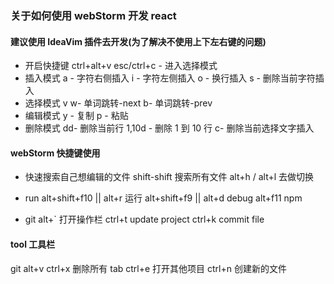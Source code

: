 ### 关于如何使用 webStorm 开发 react

#### 建议使用 IdeaVim 插件去开发(为了解决不使用上下左右键的问题)

- 开启快捷键 ctrl+alt+v
  esc/ctrl+c - 进入选择模式
- 插入模式
  a - 字符右侧插入
  i - 字符左侧插入
  o - 换行插入
  s - 删除当前字符插入
- 选择模式 v
  w- 单词跳转-next
  b- 单词跳转-prev
- 编辑模式
  y - 复制
  p - 粘贴
- 删除模式
  dd- 删除当前行
  1,10d - 删除 1 到 10 行
  c- 删除当前选择文字插入

#### webStorm 快捷键使用

- 快速搜索自己想编辑的文件
  shift-shift 搜索所有文件
  alt+h / alt+l 去做切换

- run
  alt+shift+f10 || alt+r 运行
  alt+shift+f9 || alt+d debug
  alt+f11 npm

- git
  alt+` 打开操作栏
  ctrl+t update project
  ctrl+k commit file

#### tool 工具栏

git alt+v
ctrl+x 删除所有 tab
ctrl+e 打开其他项目
ctrl+n 创建新的文件
